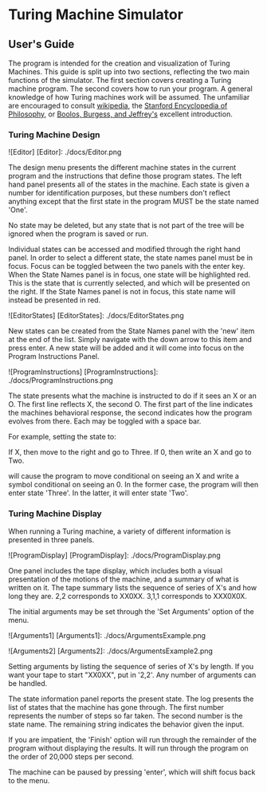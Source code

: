 # Turing Machine Simulator
## User's Guide

The program is intended for the creation and visualization of Turing Machines. This guide is split up into two sections, reflecting the two main functions of the simulator. The first section covers creating a Turing machine program. The second covers how to run your program. A general knowledge of how Turing machines work will be assumed. The unfamiliar are encouraged to consult [wikipedia](https://en.wikipedia.org/wiki/Turing_machine), the [Stanford Encyclopedia of Philosophy](http://plato.stanford.edu/entries/turing-machine/), or [Boolos, Burgess, and Jeffrey's](https://www.amazon.com/Computability-Logic-George-S-Boolos-ebook/dp/B00DO1HG40/ref=sr_1_1?ie=UTF8&qid=1471868584&sr=8-1&keywords=burgess+boolos+and+jeffrey) excellent introduction.

### Turing Machine Design


![Editor]
[Editor]: ./docs/Editor.png

The design menu presents the different machine states in the current program and the instructions that define those program states. The left hand panel presents all of the states in the machine. Each state is given a number for identification purposes, but these numbers don't reflect anything except that the first state in the program MUST be the state named 'One'.

No state may be deleted, but any state that is not part of the tree will be ignored when the program is saved or run.

Individual states can be accessed and modified through the right hand panel. In order to select a different state, the state names panel must be in focus. Focus can be toggled between the two panels with the enter key. When the State Names panel is in focus, one state will be highlighted red. This is the state that is currently selected, and which will be presented on the right. If the State Names panel is not in focus, this state name will instead be presented in red.

![EditorStates]
[EditorStates]: ./docs/EditorStates.png

New states can be created from the State Names panel with the 'new' item at the end of the list. Simply navigate with the down arrow to this item and press enter. A new state will be added and it will come into focus on the Program Instructions Panel.

![ProgramInstructions]
[ProgramInstructions]: ./docs/ProgramInstructions.png

The state presents what the machine is instructed to do if it sees an X or an O. The first line reflects X, the second O. The first part of the line indicates the machines behavioral response, the second indicates how the program evolves from there. Each may be toggled with a space bar.

For example, setting the state to:

If X, then move to the right and go to Three.
If 0, then write an X and go to Two.

will cause the program to move conditional on seeing an X and write a symbol conditional on seeing an 0. In the former case, the program will then enter state 'Three'. In the latter, it will enter state 'Two'.

### Turing Machine Display

When running a Turing machine, a variety of different information is presented in three panels.

![ProgramDisplay]
[ProgramDisplay]: ./docs/ProgramDisplay.png


One panel includes the tape display, which includes both a visual presentation of the motions of the machine, and a summary of what is written on it. The tape summary lists the sequence of series of X's and how long they are. 2,2 corresponds to XX0XX. 3,1,1 corresponds to XXX0X0X.

The initial arguments may be set through the 'Set Arguments' option of the menu.

![Arguments1]
[Arguments1]: ./docs/ArgumentsExample.png

![Arguments2]
[Arguments2]: ./docs/ArgumentsExample2.png

Setting arguments by listing the sequence of series of X's by length. If you want your tape to start "XX0XX", put in '2,2'. Any number of arguments can be handled.

The state information panel reports the present state. The log presents the list of states that the machine has gone through. The first number represents the number of steps so far taken. The second number is the state name. The remaining string indicates the behavior given the input.

If you are impatient, the 'Finish' option will run through the remainder of the program without displaying the results. It will run through the program on the order of 20,000 steps per second.

The machine can be paused by pressing 'enter', which will shift focus back to the menu.
